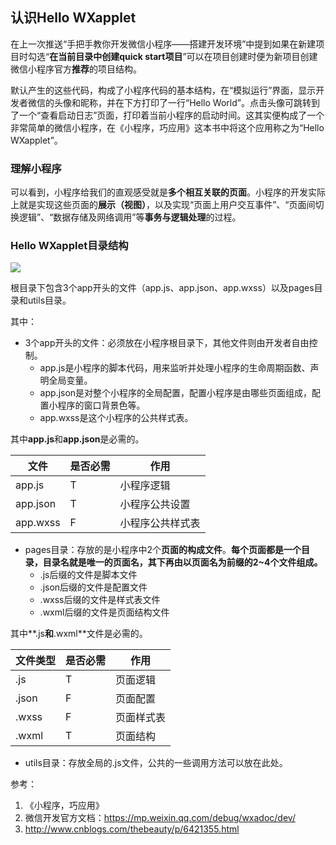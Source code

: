## 认识Hello WXapplet

在上一次推送“手把手教你开发微信小程序——搭建开发环境”中提到如果在新建项目时勾选“**在当前目录中创建quick start项目**”可以在项目创建时便为新项目创建微信小程序官方**推荐**的项目结构。

默认产生的这些代码，构成了小程序代码的基本结构，在“模拟运行”界面，显示开发者微信的头像和昵称，并在下方打印了一行“Hello World”。点击头像可跳转到了一个“查看启动日志”页面，打印着当前小程序的启动时间。这其实便构成了一个非常简单的微信小程序，在《小程序，巧应用》这本书中将这个应用称之为“Hello WXapplet”。

### 理解小程序

可以看到，小程序给我们的直观感受就是**多个相互关联的页面**。小程序的开发实际上就是实现这些页面的**展示（视图）**，以及实现“页面上用户交互事件”、“页面间切换逻辑”、“数据存储及网络调用”等**事务与逻辑处理**的过程。

### Hello WXapplet目录结构

![](http://ols8kn0qk.bkt.clouddn.com/wxapplet.png)

根目录下包含3个app开头的文件（app.js、app.json、app.wxss）以及pages目录和utils目录。

其中：

- 3个app开头的文件：必须放在小程序根目录下，其他文件则由开发者自由控制。
    + app.js是小程序的脚本代码，用来监听并处理小程序的生命周期函数、声明全局变量。
    + app.json是对整个小程序的全局配置，配置小程序是由哪些页面组成，配置小程序的窗口背景色等。
    + app.wxss是这个小程序的公共样式表。

其中**app.js**和**app.json**是必需的。

| 文件 | 是否必需 | 作用 |
| --- | --- | --- |
| app.js | T | 小程序逻辑 |
| app.json | T | 小程序公共设置 |
| app.wxss | F | 小程序公共样式表 |

- pages目录：存放的是小程序中2个**页面的构成文件**。**每个页面都是一个目录，目录名就是唯一的页面名，其下再由以页面名为前缀的2~4个文件组成。**
    + .js后缀的文件是脚本文件
    + .json后缀的文件是配置文件
    + .wxss后缀的文件是样式表文件
    + .wxml后缀的文件是页面结构文件

其中**.js**和**.wxml**文件是必需的。

| 文件类型 | 是否必需 | 作用 |
| --- | --- | --- |
| .js | T | 页面逻辑 |
| .json | F | 页面配置 |
| .wxss | F | 页面样式表 |
| .wxml | T | 页面结构 |

- utils目录：存放全局的.js文件，公共的一些调用方法可以放在此处。

参考：
1. 《小程序，巧应用》
2. 微信开发官方文档：https://mp.weixin.qq.com/debug/wxadoc/dev/
3. http://www.cnblogs.com/thebeauty/p/6421355.html

